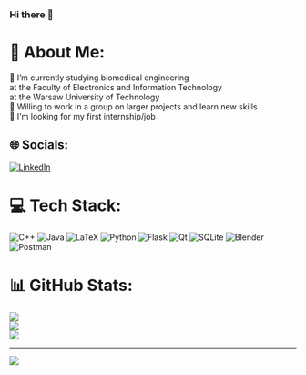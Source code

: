### Hi there 👋
# 💫 About Me:
🌱 I’m currently studying biomedical engineering<br>at the Faculty of Electronics and Information Technology<br>at the Warsaw University of Technology<br>👯 Willing to work in a group on larger projects and learn new skills<br>🤝 I'm looking for my first internship/job


## 🌐 Socials:
[![LinkedIn](https://img.shields.io/badge/LinkedIn-%230077B5.svg?logo=linkedin&logoColor=white)](https://linkedin.com/in/filip-misztal-9b9370239) 

# 💻 Tech Stack:
![C++](https://img.shields.io/badge/c++-%2300599C.svg?style=flat&logo=c%2B%2B&logoColor=white) ![Java](https://img.shields.io/badge/java-%23ED8B00.svg?style=flat&logo=java&logoColor=white) ![LaTeX](https://img.shields.io/badge/latex-%23008080.svg?style=flat&logo=latex&logoColor=white) ![Python](https://img.shields.io/badge/python-3670A0?style=flat&logo=python&logoColor=ffdd54) ![Flask](https://img.shields.io/badge/flask-%23000.svg?style=flat&logo=flask&logoColor=white) ![Qt](https://img.shields.io/badge/Qt-%23217346.svg?style=flat&logo=Qt&logoColor=white) ![SQLite](https://img.shields.io/badge/sqlite-%2307405e.svg?style=flat&logo=sqlite&logoColor=white) ![Blender](https://img.shields.io/badge/blender-%23F5792A.svg?style=flat&logo=blender&logoColor=white) ![Postman](https://img.shields.io/badge/Postman-FF6C37?style=flat&logo=postman&logoColor=white)
# 📊 GitHub Stats:
![](https://github-readme-stats.vercel.app/api?username=fmisztal&theme=nightowl&hide_border=true&include_all_commits=true&count_private=true)<br/>
![](https://github-readme-streak-stats.herokuapp.com/?user=fmisztal&theme=nightowl&hide_border=true)<br/>
![](https://github-readme-stats.vercel.app/api/top-langs/?username=fmisztal&theme=nightowl&hide_border=true&include_all_commits=true&count_private=true&layout=compact)

---
[![](https://visitcount.itsvg.in/api?id=fmisztal&icon=0&color=9)](https://visitcount.itsvg.in)

<!-- Proudly created with GPRM ( https://gprm.itsvg.in ) -->
